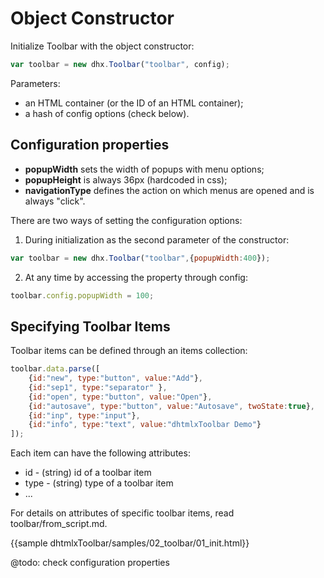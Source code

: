 Object Constructor
===================

Initialize Toolbar with the object constructor:

~~~js
var toolbar = new dhx.Toolbar("toolbar", config);
~~~

Parameters:

- an HTML container (or the ID of an HTML container);
- a hash of config options (check below).

## Configuration properties

- **popupWidth** sets the width of popups with menu options;
- **popupHeight** is always 36px (hardcoded in css);
- **navigationType** defines the action on which menus are opened and is always "click".

There are two ways of setting the configuration options:

1. During initialization as the second parameter of the constructor:

~~~js
var toolbar = new dhx.Toolbar("toolbar",{popupWidth:400});
~~~

2. At any time by accessing the property through config:

~~~js
toolbar.config.popupWidth = 100;
~~~

## Specifying Toolbar Items

Toolbar items can be defined through an items collection:

~~~js
toolbar.data.parse([
	{id:"new", type:"button", value:"Add"},
	{id:"sep1", type:"separator" },
	{id:"open", type:"button", value:"Open"},
	{id:"autosave", type:"button", value:"Autosave", twoState:true},
	{id:"inp", type:"input"},
	{id:"info", type:"text", value:"dhtmlxToolbar Demo"}
]);
~~~

Each item can have the following attributes:

- id - (string) id of a toolbar item
- type - (string) type of a toolbar item 
- ...

For details on attributes of specific toolbar items, read toolbar/from_script.md.
  
{{sample dhtmlxToolbar/samples/02_toolbar/01_init.html}}

@todo: check configuration properties
  
